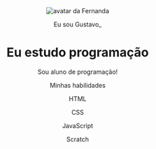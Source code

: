 <!DOCTYPE html>
<html lang="pt-br">

<head>
    <meta charset="UTF-8">
    <meta name="viewport" content="width=device-width, initial-scale=1.0">
    <link rel="stylesheet" href="style.css">
    <title>Meu portfólio</title>
</head>

<body>
    <header>
        <img src="img/avatar-perfil.png" alt="avatar da Fernanda" srcset="">
        <p>Eu sou Gustavo_</p>
        <h1>Eu estudo programação</h1>
        <p>Sou aluno de programação!</p>
        <p>Minhas habilidades</p>
        <div>
            <p>HTML</p>
            <p>CSS</p>
            <p>JavaScript</p>
            <p>Scratch</p>
        </div>
    </header>
</body>

</html>
